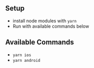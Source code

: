 ## Setup

- install node modules with `yarn`
- Run with available commands below

## Available Commands

- `yarn ios`
- `yarn android`